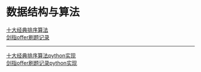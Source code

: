 # 数据结构与算法

[十大经典排序算法](./tsClassicTop10SortAlgorithm.md)  
[剑指offer刷题记录](./tsSword4Offer.md)  

----

[十大经典排序算法python实现](./10sortedAlgorithm.md)  
[剑指offer刷题记录python实现](./python_sword_for_offer.md)
